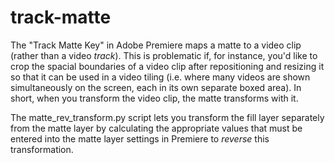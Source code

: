 # track-matte

The "Track Matte Key" in Adobe Premiere maps a matte to a video clip
(rather than a video *track*). This is problematic if, for instance,
you'd like to crop the spacial boundaries of a video clip after 
repositioning and resizing it so that it can be used in a video 
tiling (i.e. where many videos are shown simultaneously on the screen, 
each in its own separate boxed area). In short, when you transform the 
video clip, the matte transforms with it.

The matte_rev_transform.py script lets you transform the fill layer
separately from the matte layer by calculating the appropriate values
that must be entered into the matte layer settings in Premiere to 
*reverse* this transformation.

